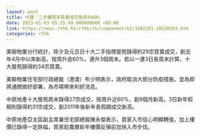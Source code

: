 ```yaml
---
layout: post
title: 代理：二手樓周末買賣成交按周升60%
date: 2023-01-03 05:25:49.000000000 +08:00
link: https://news.rthk.hk/rthk/ch/component/k2/1682281-20230103.htm
categories: rthk
---
```


美聯物業分行統計，除夕及元旦日十大二手指標屋苑錄得約29宗買賣成交，創去年4月中以來新高，按周升逾60%，連升3個周末。若以一連3日長周末計算，十大屋苑錄得約34宗買賣。

美聯物業住宅部行政總裁（港澳）布少明表示，政府取消大部分防疫措施，並為即將通關做好部署，為市場帶來利好消息。

中原地產十大屋苑周末錄得27宗成交，按周升近60%，創9個月新高，3日新年假期則錄得約31宗成交，創2011年後新年長假期成交新高。

中原地產亞太區副主席兼住宅部總裁陳永傑表示，買家入市信心明顯轉強，加上樓價已錄得一定跌幅，買家趁農曆新年樓價反彈前加快入市步伐。
